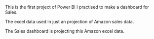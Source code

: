 This is the first project of Power BI I practised to make a dashboard for Sales.

The excel data used in just an projection of Amazon sales data.

The Sales dashboard is projecting this Amazon excel data.
